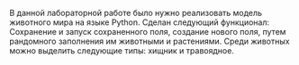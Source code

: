 В данной лабораторной работе было нужно реализовать модель животного мира на языке Python. Сделан следующий функционал: Сохранение и запуск сохраненного поля, создание нового поля, путем рандомного заполнения им животными и растениями. Среди животных можно выделить следующие типы: хищник и травоядное.